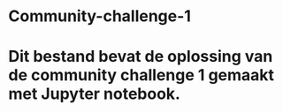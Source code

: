 # Community-challenge-1
# Dit bestand bevat de oplossing van de community challenge 1 gemaakt met Jupyter notebook.

